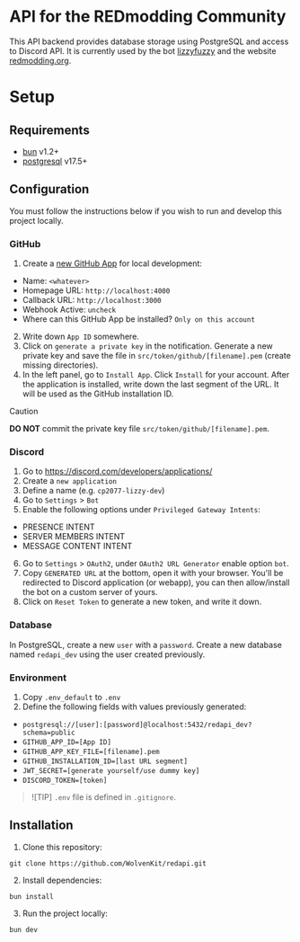 # API for the REDmodding Community

This API backend provides database storage using PostgreSQL and access to 
Discord API. It is currently used by the bot [lizzyfuzzy] and the website 
[redmodding.org].

[lizzyfuzzy]: https://github.com/WolvenKit/lizzyfuzzy
[redmodding.org]: https://redmodding.org/

# Setup

## Requirements

- [bun] v1.2+
- [postgresql] v17.5+

[bun]: https://bun.sh/
[postgresql]: https://www.postgresql.org/

## Configuration

You must follow the instructions below if you wish to run and develop this 
project locally.

### GitHub

1. Create a [new GitHub App] for local development:
- Name: `<whatever>`
- Homepage URL: `http://localhost:4000`
- Callback URL: `http://localhost:3000`
- Webhook Active: `uncheck`
- Where can this GitHub App be installed? `Only on this account`
2. Write down `App ID` somewhere.
3. Click on `generate a private key` in the notification. Generate a new 
   private key and save the file in `src/token/github/[filename].pem` (create 
   missing directories).
4. In the left panel, go to `Install App`. Click `Install` for your account. 
   After the application is installed, write down the last segment of the URL.
   It will be used as the GitHub installation ID.

> [!CAUTION]
> **DO NOT** commit the private key file `src/token/github/[filename].pem`.

[new GitHub App]: https://github.com/settings/apps/new

### Discord

1. Go to https://discord.com/developers/applications/
2. Create a `new application`
3. Define a name (e.g. `cp2077-lizzy-dev`)
4. Go to `Settings` > `Bot`
5. Enable the following options under `Privileged Gateway Intents`:
- PRESENCE INTENT
- SERVER MEMBERS INTENT
- MESSAGE CONTENT INTENT
6. Go to `Settings` > `OAuth2`, under `OAuth2 URL Generator` enable option `bot`.
7. Copy `GENERATED URL` at the bottom, open it with your browser. You'll be 
   redirected to Discord application (or webapp), you can then allow/install 
   the bot on a custom server of yours.
8. Click on `Reset Token` to generate a new token, and write it down.

### Database

In PostgreSQL, create a new `user` with a `password`. Create a new database 
named `redapi_dev` using the user created previously.

### Environment

1. Copy `.env_default` to `.env`
2. Define the following fields with values previously generated:
- `postgresql://[user]:[password]@localhost:5432/redapi_dev?schema=public`
- `GITHUB_APP_ID=[App ID]`
- `GITHUB_APP_KEY_FILE=[filename].pem`
- `GITHUB_INSTALLATION_ID=[last URL segment]`
- `JWT_SECRET=[generate yourself/use dummy key]`
- `DISCORD_TOKEN=[token]`

> ![TIP]
> `.env` file is defined in `.gitignore`. 

## Installation

1. Clone this repository:
```shell
git clone https://github.com/WolvenKit/redapi.git
```
2. Install dependencies:
```shell
bun install
```
3. Run the project locally:
```shell
bun dev
```
